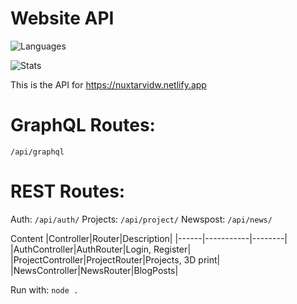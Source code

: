 # Website API

![Languages](https://arvidgithubembed.herokuapp.com/skills?languages=javascript,typescript,expressjs,graphql&backgroundcolor=0D1117&title=Languages%20used%20in%20this%20project&titlecolor=ffffff&textcolor=000000&boxcolor=ffffff&bordercolor=0D1117&background=ffffff)

![Stats](https://arvidgithubembed.herokuapp.com/project?user=arvidwedtstein&repo=website-api&titlecolor=ffffff&textcolor=000000&boxcolor=c6bcbc&bordercolor=0D1117)


This is the API for https://nuxtarvidw.netlify.app

# GraphQL Routes:
```/api/graphql```

# REST Routes:
Auth: ```/api/auth/```
Projects: ```/api/project/```
Newspost: ```/api/news/```


Content
|Controller|Router|Description|
|------|-----------|--------|
|AuthController|AuthRouter|Login, Register|
|ProjectController|ProjectRouter|Projects, 3D print|
|NewsController|NewsRouter|BlogPosts|

Run with: `node .`
